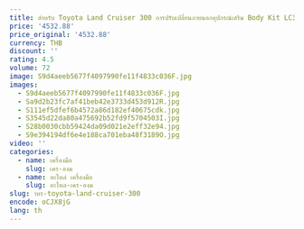 ```yaml
---
title: สําหรับ Toyota Land Cruiser 300 การปรับเปลี่ยนภายนอกอุปกรณ์เสริม Body Kit LC300 Rails Bar กระเป๋าเดินทาง Carrier บาร์ TOP CROSS Bar Rack
price: '4532.88'
price_original: '4532.88'
currency: THB
discount: ''
rating: 4.5
volume: 72
image: S9d4aeeb5677f4097990fe11f4833c036F.jpg
images:
  - S9d4aeeb5677f4097990fe11f4833c036F.jpg
  - Sa9d2b23fc7af41beb42e3733d453d912R.jpg
  - S111ef5dfef6b4572a86d182ef40675cdk.jpg
  - S3545d22da80a475692b52fd9f5704503I.jpg
  - S28b0030cbb59424da09d021e2eff32e94.jpg
  - S9e394194df6e4e188ca701eba48f3189O.jpg
video: ''
categories:
  - name: เครื่องมือ
    slug: เคร-องม
  - name: อะไหล่ เครื่องมือ
    slug: อะไหล-เคร-องม
slug: าหร-toyota-land-cruiser-300
encode: oCJX8jG
lang: th
---
```

  